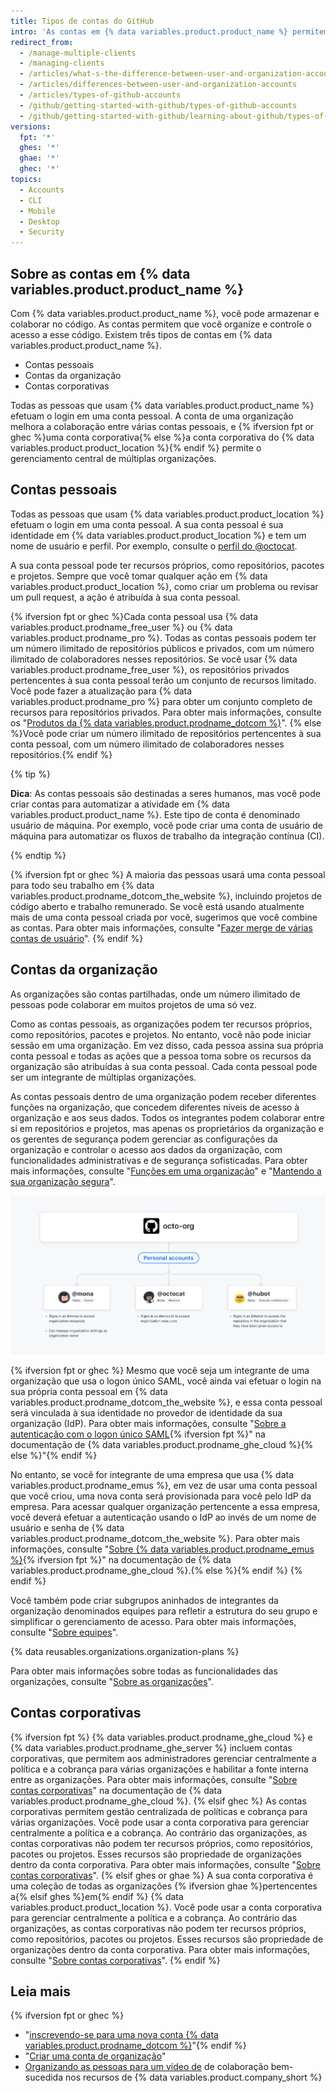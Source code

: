 ```yaml
---
title: Tipos de contas do GitHub
intro: 'As contas em {% data variables.product.product_name %} permitem que você organize e controle o acesso ao código.'
redirect_from:
  - /manage-multiple-clients
  - /managing-clients
  - /articles/what-s-the-difference-between-user-and-organization-accounts
  - /articles/differences-between-user-and-organization-accounts
  - /articles/types-of-github-accounts
  - /github/getting-started-with-github/types-of-github-accounts
  - /github/getting-started-with-github/learning-about-github/types-of-github-accounts
versions:
  fpt: '*'
  ghes: '*'
  ghae: '*'
  ghec: '*'
topics:
  - Accounts
  - CLI
  - Mobile
  - Desktop
  - Security
---
```


## Sobre as contas em {% data variables.product.product_name %}

Com {% data variables.product.product_name %}, você pode armazenar e colaborar no código. As contas permitem que você organize e controle o acesso a esse código. Existem três tipos de contas em {% data variables.product.product_name %}.
- Contas pessoais
- Contas da organização
- Contas corporativas

Todas as pessoas que usam {% data variables.product.product_name %} efetuam o login em uma conta pessoal. A conta de uma organização melhora a colaboração entre várias contas pessoais, e {% ifversion fpt or ghec %}uma conta corporativa{% else %}a conta corporativa do {% data variables.product.product_location %}{% endif %} permite o gerenciamento central de múltiplas organizações.

## Contas pessoais

Todas as pessoas que usam {% data variables.product.product_location %} efetuam o login em uma conta pessoal. A sua conta pessoal é sua identidade em {% data variables.product.product_location %} e tem um nome de usuário e perfil. Por exemplo, consulte o [perfil do @octocat](https://github.com/octocat).

A sua conta pessoal pode ter recursos próprios, como repositórios, pacotes e projetos. Sempre que você tomar qualquer ação em {% data variables.product.product_location %}, como criar um problema ou revisar um pull request, a ação é atribuída à sua conta pessoal.

{% ifversion fpt or ghec %}Cada conta pessoal usa {% data variables.product.prodname_free_user %} ou {% data variables.product.prodname_pro %}. Todas as contas pessoais podem ter um número ilimitado de repositórios públicos e privados, com um número ilimitado de colaboradores nesses repositórios. Se você usar {% data variables.product.prodname_free_user %}, os repositórios privados pertencentes à sua conta pessoal terão um conjunto de recursos limitado. Você pode fazer a atualização para {% data variables.product.prodname_pro %} para obter um conjunto completo de recursos para repositórios privados. Para obter mais informações, consulte os "[Produtos da {% data variables.product.prodname_dotcom %}](/articles/githubs-products)". {% else %}Você pode criar um número ilimitado de repositórios pertencentes à sua conta pessoal, com um número ilimitado de colaboradores nesses repositórios.{% endif %}

{% tip %}

**Dica**: As contas pessoais são destinadas a seres humanos, mas você pode criar contas para automatizar a atividade em {% data variables.product.product_name %}. Este tipo de conta é denominado usuário de máquina. Por exemplo, você pode criar uma conta de usuário de máquina para automatizar os fluxos de trabalho da integração contínua (CI).

{% endtip %}

{% ifversion fpt or ghec %}
A maioria das pessoas usará uma conta pessoal para todo seu trabalho em {% data variables.product.prodname_dotcom_the_website %}, incluindo projetos de código aberto e trabalho remunerado. Se você está usando atualmente mais de uma conta pessoal criada por você, sugerimos que você combine as contas. Para obter mais informações, consulte "[Fazer merge de várias contas de usuário](/articles/merging-multiple-user-accounts)".
{% endif %}

## Contas da organização

As organizações são contas partilhadas, onde um número ilimitado de pessoas pode colaborar em muitos projetos de uma só vez.

Como as contas pessoais, as organizações podem ter recursos próprios, como repositórios, pacotes e projetos. No entanto, você não pode iniciar sessão em uma organização. Em vez disso, cada pessoa assina sua própria conta pessoal e todas as ações que a pessoa toma sobre os recursos da organização são atribuídas à sua conta pessoal. Cada conta pessoal pode ser um integrante de múltiplas organizações.

As contas pessoais dentro de uma organização podem receber diferentes funções na organização, que concedem diferentes níveis de acesso à organização e aos seus dados. Todos os integrantes podem colaborar entre si em repositórios e projetos, mas apenas os proprietários da organização e os gerentes de segurança podem gerenciar as configurações da organização e controlar o acesso aos dados da organização, com funcionalidades administrativas e de segurança sofisticadas. Para obter mais informações, consulte "[Funções em uma organização](/organizations/managing-peoples-access-to-your-organization-with-roles/roles-in-an-organization)" e "[Mantendo a sua organização segura](/organizations/keeping-your-organization-secure)".

![Diagrama que mostra que os usuários devem efetuar o login na sua conta pessoal para acessar os recursos de uma organização](/assets/images/help/overview/sign-in-pattern.png)

{% ifversion fpt or ghec %}
Mesmo que você seja um integrante de uma organização que usa o logon único SAML, você ainda vai efetuar o login na sua própria conta pessoal em {% data variables.product.prodname_dotcom_the_website %}, e essa conta pessoal será vinculada à sua identidade no provedor de identidade da sua organização (IdP). Para obter mais informações, consulte "[Sobre a autenticação com o logon único SAML](/enterprise-cloud@latest/authentication/authenticating-with-saml-single-sign-on/about-authentication-with-saml-single-sign-on){% ifversion fpt %}" na documentação de {% data variables.product.prodname_ghe_cloud %}{% else %}"{% endif %}

No entanto, se você for integrante de uma empresa que usa {% data variables.product.prodname_emus %}, em vez de usar uma conta pessoal que você criou, uma nova conta será provisionada para você pelo IdP da empresa. Para acessar qualquer organização pertencente a essa empresa, você deverá efetuar a autenticação usando o IdP ao invés de um nome de usuário e senha de {% data variables.product.prodname_dotcom_the_website %}. Para obter mais informações, consulte "[Sobre {% data variables.product.prodname_emus %}](/enterprise-cloud@latest/admin/authentication/managing-your-enterprise-users-with-your-identity-provider/about-enterprise-managed-users){% ifversion fpt %}" na documentação de {% data variables.product.prodname_ghe_cloud %}.{% else %}{% endif %}
{% endif %}

Você também pode criar subgrupos aninhados de integrantes da organização denominados equipes para refletir a estrutura do seu grupo e simplificar o gerenciamento de acesso. Para obter mais informações, consulte "[Sobre equipes](/organizations/organizing-members-into-teams/about-teams)".

{% data reusables.organizations.organization-plans %}

Para obter mais informações sobre todas as funcionalidades das organizações, consulte "[Sobre as organizações](/organizations/collaborating-with-groups-in-organizations/about-organizations)".

## Contas corporativas

{% ifversion fpt %}
{% data variables.product.prodname_ghe_cloud %} e {% data variables.product.prodname_ghe_server %} incluem contas corporativas, que permitem aos administradores gerenciar centralmente a política e a cobrança para várias organizações e habilitar a fonte interna entre as organizações. Para obter mais informações, consulte "[Sobre contas corporativas](/enterprise-cloud@latest/admin/overview/about-enterprise-accounts)" na documentação de {% data variables.product.prodname_ghe_cloud %}.
{% elsif ghec %}
As contas corporativas permitem gestão centralizada de políticas e cobrança para várias organizações. Você pode usar a conta corporativa para gerenciar centralmente a política e a cobrança. Ao contrário das organizações, as contas corporativas não podem ter recursos próprios, como repositórios, pacotes ou projetos. Esses recursos são propriedade de organizações dentro da conta corporativa. Para obter mais informações, consulte "[Sobre contas corporativas](/admin/overview/about-enterprise-accounts)".
{% elsif ghes or ghae %}
A sua conta corporativa é uma coleção de todas as organizações {% ifversion ghae %}pertencentes a{% elsif ghes %}em{% endif %} {% data variables.product.product_location %}. Você pode usar a conta corporativa para gerenciar centralmente a política e a cobrança. Ao contrário das organizações, as contas corporativas não podem ter recursos próprios, como repositórios, pacotes ou projetos. Esses recursos são propriedade de organizações dentro da conta corporativa. Para obter mais informações, consulte "[Sobre contas corporativas](/admin/overview/about-enterprise-accounts)".
{% endif %}

## Leia mais

{% ifversion fpt or ghec %}
- "[inscrevendo-se para uma nova conta {% data variables.product.prodname_dotcom %}](/articles/signing-up-for-a-new-github-account)"{% endif %}
- "[Criar uma conta de organização](/articles/creating-a-new-organization-account)"
- [Organizando as pessoas para um vídeo de](https://vimeo.com/333786093) de colaboração bem-sucedida nos recursos de {% data variables.product.company_short %}

